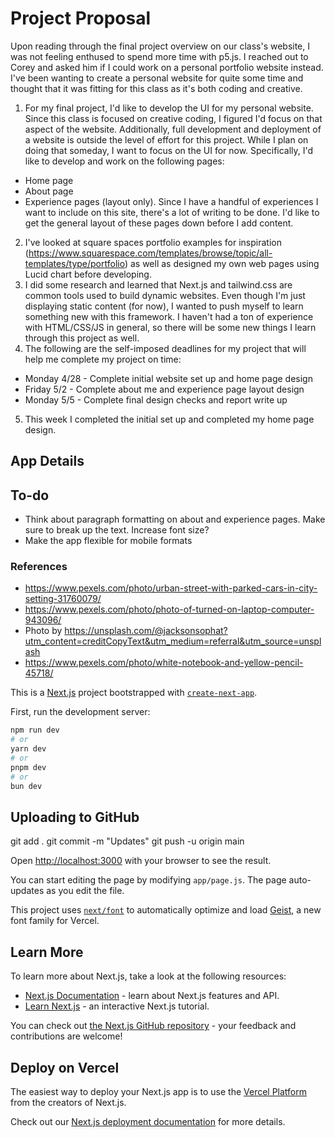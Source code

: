 # Project Proposal
Upon reading through the final project overview on our class's website, I was not feeling enthused to spend more time with p5.js. I reached out to Corey and asked him if I could work on a personal portfolio website instead. I've been wanting to create a personal website for quite some time and thought that it was fitting for this class as it's both coding and creative. 

1.  For my final project, I'd like to develop the UI for my personal website. Since this class is focused on creative coding, I figured I'd focus on that aspect of the website. Additionally, full development and deployment of a website is outside the level of effort for this project. While I plan on doing that someday, I want to focus on the UI for now. Specifically, I'd like to develop and work on the following pages:
* Home page
* About page
* Experience pages (layout only). Since I have a handful of experiences I want to include on this site, there's a lot of writing to be done. I'd like to get the general layout of these pages down before I add content.
2. I've looked at square spaces portfolio examples for inspiration (https://www.squarespace.com/templates/browse/topic/all-templates/type/portfolio) as well as designed my own web pages using Lucid chart before developing.
3. I did some research and learned that Next.js and tailwind.css are common tools used to build dynamic websites. Even though I'm just displaying static content (for now), I wanted to push myself to learn something new with this framework. I haven't had a ton of experience with HTML/CSS/JS in general, so there will be some new things I learn through this project as well.
4. The following are the self-imposed deadlines for my project that will help me complete my project on time:
* Monday 4/28 - Complete initial website set up and home page design
* Friday 5/2 - Complete about me and experience page layout design
* Monday 5/5 - Complete final design checks and report write up
5. This week I completed the initial set up and completed my home page design.



## App Details

## To-do
* Think about paragraph formatting on about and experience pages. Make sure to break up the text. Increase font size?
* Make the app flexible for mobile formats

### References
* https://www.pexels.com/photo/urban-street-with-parked-cars-in-city-setting-31760079/
* https://www.pexels.com/photo/photo-of-turned-on-laptop-computer-943096/
* Photo by https://unsplash.com/@jacksonsophat?utm_content=creditCopyText&utm_medium=referral&utm_source=unsplash
* https://www.pexels.com/photo/white-notebook-and-yellow-pencil-45718/

      

This is a [Next.js](https://nextjs.org) project bootstrapped with [`create-next-app`](https://github.com/vercel/next.js/tree/canary/packages/create-next-app).

First, run the development server:

```bash
npm run dev
# or
yarn dev
# or
pnpm dev
# or
bun dev
```

## Uploading to GitHub
git add .
git commit -m "Updates"
git push -u origin main

Open [http://localhost:3000](http://localhost:3000) with your browser to see the result.

You can start editing the page by modifying `app/page.js`. The page auto-updates as you edit the file.

This project uses [`next/font`](https://nextjs.org/docs/app/building-your-application/optimizing/fonts) to automatically optimize and load [Geist](https://vercel.com/font), a new font family for Vercel.

## Learn More

To learn more about Next.js, take a look at the following resources:

- [Next.js Documentation](https://nextjs.org/docs) - learn about Next.js features and API.
- [Learn Next.js](https://nextjs.org/learn) - an interactive Next.js tutorial.

You can check out [the Next.js GitHub repository](https://github.com/vercel/next.js) - your feedback and contributions are welcome!

## Deploy on Vercel

The easiest way to deploy your Next.js app is to use the [Vercel Platform](https://vercel.com/new?utm_medium=default-template&filter=next.js&utm_source=create-next-app&utm_campaign=create-next-app-readme) from the creators of Next.js.

Check out our [Next.js deployment documentation](https://nextjs.org/docs/app/building-your-application/deploying) for more details.
